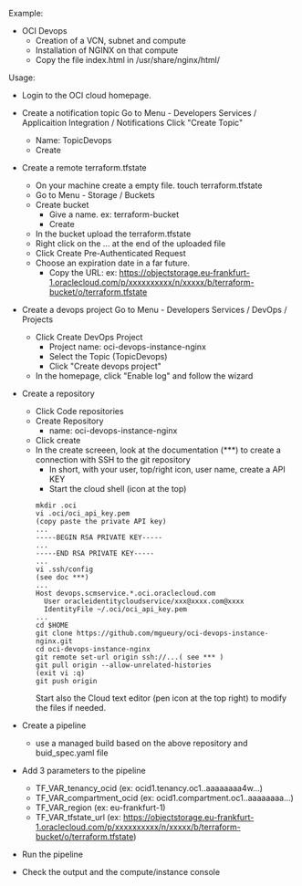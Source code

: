 Example:
- OCI Devops
  - Creation of a VCN, subnet and compute
  - Installation of NGINX on that compute
  - Copy the file index.html in /usr/share/nginx/html/

Usage:
- Login to the OCI cloud homepage.
- Create a notification topic
  Go to Menu - Developers Services / Applicaition Integration / Notifications
  Click "Create Topic"
  - Name: TopicDevops
  - Create
- Create a remote terraform.tfstate
  - On your machine create a empty file. touch terraform.tfstate
  - Go to Menu - Storage / Buckets
  - Create bucket 
    - Give a name. ex: terraform-bucket
     - Create
  - In the bucket upload the terraform.tfstate
  - Right click on the ... at the end of the uploaded file
  - Click Create Pre-Authenticated Request
  - Choose an expiration date in a far future.
    - Copy the URL: ex: https://objectstorage.eu-frankfurt-1.oraclecloud.com/p/xxxxxxxxxx/n/xxxxx/b/terraform-bucket/o/terraform.tfstate
- Create a devops project
  Go to Menu - Developers Services / DevOps / Projects
  - Click Create DevOps Project
    - Project name: oci-devops-instance-nginx
    - Select the Topic (TopicDevops)
    - Click "Create devops project"
  - In the homepage, click "Enable log" and follow the wizard
- Create a repository
  - Click Code repositories
  - Create Repository
    - name: oci-devops-instance-nginx
  - Click create
  - In the create screeen, look at the documentation (***) to create a connection with SSH to the git repository
    - In short, with your user, top/right icon, user name, create a API KEY
    - Start the cloud shell (icon at the top)
    ```
    mkdir .oci
    vi .oci/oci_api_key.pem
    (copy paste the private API key)
    ...
    -----BEGIN RSA PRIVATE KEY-----
    ...
    -----END RSA PRIVATE KEY-----
    ...
    vi .ssh/config
    (see doc ***)
    ...
    Host devops.scmservice.*.oci.oraclecloud.com
      User oracleidentitycloudservice/xxx@xxxx.com@xxxx
      IdentityFile ~/.oci/oci_api_key.pem 
    ...
    cd $HOME
    git clone https://github.com/mgueury/oci-devops-instance-nginx.git
    cd oci-devops-instance-nginx
    git remote set-url origin ssh://...( see *** ) 
    git pull origin --allow-unrelated-histories
    (exit vi :q)
    git push origin
    ````
    Start also the Cloud text editor (pen icon at the top right) to modify the files if needed.    

- Create a pipeline
  - use a managed build based on the above repository and buid_spec.yaml file
- Add 3 parameters to the pipeline
  - TF_VAR_tenancy_ocid (ex: ocid1.tenancy.oc1..aaaaaaaa4w...)
  - TF_VAR_compartment_ocid (ex: ocid1.compartment.oc1..aaaaaaaa...)
  - TF_VAR_region (ex: eu-frankfurt-1)
  - TF_VAR_tfstate_url (ex: https://objectstorage.eu-frankfurt-1.oraclecloud.com/p/xxxxxxxxxx/n/xxxxx/b/terraform-bucket/o/terraform.tfstate)
- Run the pipeline
- Check the output and the compute/instance console
